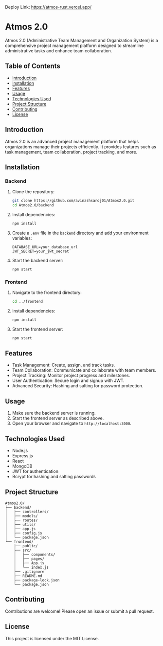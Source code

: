 Deploy Link: https://atmos-rust.vercel.app/
# Atmos 2.0

Atmos 2.0 (Administrative Team Management and Organization System) is a comprehensive project management platform designed to streamline administrative tasks and enhance team collaboration.

## Table of Contents

- [Introduction](#introduction)
- [Installation](#installation)
- [Features](#features)
- [Usage](#usage)
- [Technologies Used](#technologies-used)
- [Project Structure](#project-structure)
- [Contributing](#contributing)
- [License](#license)

## Introduction

Atmos 2.0 is an advanced project management platform that helps organizations manage their projects efficiently. It provides features such as task management, team collaboration, project tracking, and more.

## Installation

### Backend

1. Clone the repository:
    ```sh
    git clone https://github.com/avinashsaroj01/Atmos2.0.git
    cd Atmos2.0/backend
    ```

2. Install dependencies:
    ```sh
    npm install
    ```

3. Create a `.env` file in the `backend` directory and add your environment variables:
    ```env
    DATABASE_URL=your_database_url
    JWT_SECRET=your_jwt_secret
    ```

4. Start the backend server:
    ```sh
    npm start
    ```

### Frontend

1. Navigate to the frontend directory:
    ```sh
    cd ../frontend
    ```

2. Install dependencies:
    ```sh
    npm install
    ```

3. Start the frontend server:
    ```sh
    npm start
    ```

## Features

- Task Management: Create, assign, and track tasks.
- Team Collaboration: Communicate and collaborate with team members.
- Project Tracking: Monitor project progress and milestones.
- User Authentication: Secure login and signup with JWT.
- Advanced Security: Hashing and salting for password protection.

## Usage

1. Make sure the backend server is running.
2. Start the frontend server as described above.
3. Open your browser and navigate to `http://localhost:3000`.

## Technologies Used

- Node.js
- Express.js
- React
- MongoDB
- JWT for authentication
- Bcrypt for hashing and salting passwords

## Project Structure

```plaintext
Atmos2.0/
├── backend/
│   ├── controllers/
│   ├── models/
│   ├── routes/
│   ├── utils/
│   ├── app.js
│   ├── config.js
│   └── package.json
└── frontend/
    ├── public/
    ├── src/
    │   ├── components/
    │   ├── pages/
    │   ├── App.js
    │   └── index.js
    ├── .gitignore
    ├── README.md
    ├── package-lock.json
    └── package.json
```

## Contributing

Contributions are welcome! Please open an issue or submit a pull request.

## License

This project is licensed under the MIT License.
```


